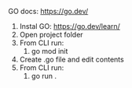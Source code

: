 GO docs: https://go.dev/

1) Instal GO: https://go.dev/learn/
2) Open project folder
3) From CLI run:
    1) go mod init
4) Create .go file and edit contents
5) From CLI run:
    1) go run .